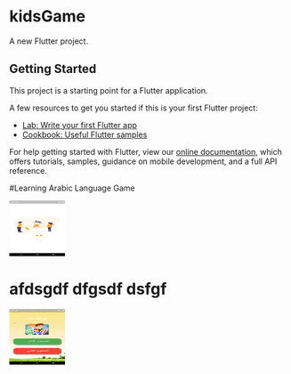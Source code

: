 # kidsGame

A new Flutter project.

## Getting Started

This project is a starting point for a Flutter application.

A few resources to get you started if this is your first Flutter project:

- [Lab: Write your first Flutter app](https://flutter.dev/docs/get-started/codelab)
- [Cookbook: Useful Flutter samples](https://flutter.dev/docs/cookbook)

For help getting started with Flutter, view our
[online documentation](https://flutter.dev/docs), which offers tutorials,
samples, guidance on mobile development, and a full API reference.

#Learning Arabic Language Game


<html>

<body>
    <img src="screens/game1.png" style=" display: inline;
            width: 100px;
            height: 100px;">
    <h1>afdsgdf dfgsdf dsfgf</h1>
    <img src="screens/game2.png" style=" display: inline;
            width: 100px;
            height: 100px;">
</body>

</html>



